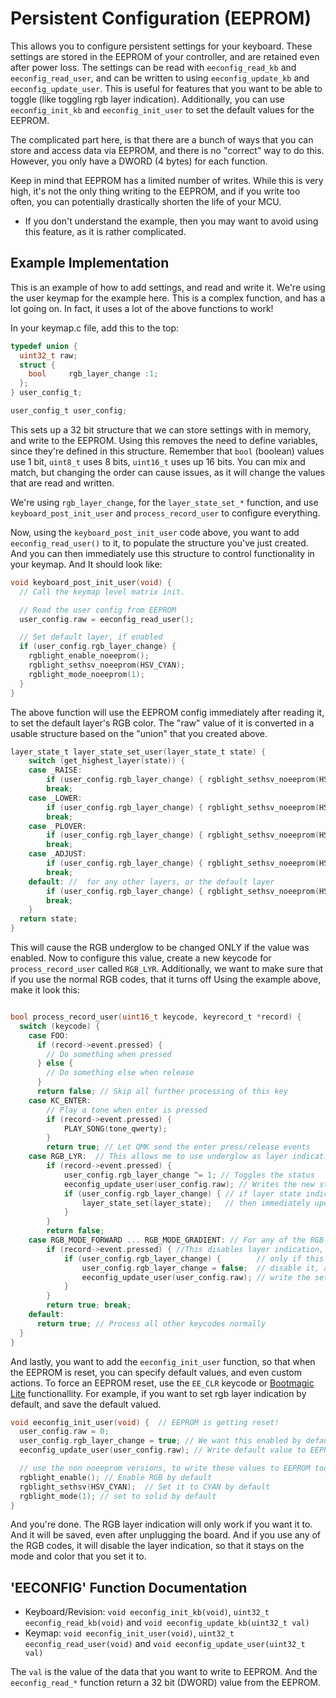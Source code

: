# Persistent Configuration (EEPROM)

This allows you to configure persistent settings for your keyboard.  These settings are stored in the EEPROM of your controller, and are retained even after power loss. The settings can be read with `eeconfig_read_kb` and `eeconfig_read_user`, and can be written to using `eeconfig_update_kb` and `eeconfig_update_user`. This is useful for features that you want to be able to toggle (like toggling rgb layer indication).  Additionally, you can use `eeconfig_init_kb` and `eeconfig_init_user` to set the default values for the EEPROM.

The complicated part here, is that there are a bunch of ways that you can store and access data via EEPROM, and there is no "correct" way to do this.  However, you only have a DWORD (4 bytes) for each function.

Keep in mind that EEPROM has a limited number of writes. While this is very high, it's not the only thing writing to the EEPROM, and if you write too often, you can potentially drastically shorten the life of your MCU.

* If you don't understand the example, then you may want to avoid using this feature, as it is rather complicated.

## Example Implementation

This is an example of how to add settings, and read and write it. We're using the user keymap for the example here.  This is a complex function, and has a lot going on.  In fact, it uses a lot of the above functions to work!


In your keymap.c file, add this to the top:
```c
typedef union {
  uint32_t raw;
  struct {
    bool     rgb_layer_change :1;
  };
} user_config_t;

user_config_t user_config;
```

This sets up a 32 bit structure that we can store settings with in memory, and write to the EEPROM. Using this removes the need to define variables, since they're defined in this structure. Remember that `bool` (boolean) values use 1 bit, `uint8_t` uses 8 bits, `uint16_t` uses up 16 bits.  You can mix and match, but changing the order can cause issues, as it will change the values that are read and written.

We're using `rgb_layer_change`, for the `layer_state_set_*` function, and use `keyboard_post_init_user` and `process_record_user` to configure everything.

Now, using the `keyboard_post_init_user` code above, you want to add `eeconfig_read_user()` to it, to populate the structure you've just created. And you can then immediately use this structure to control functionality in your keymap.  And It should look like:
```c
void keyboard_post_init_user(void) {
  // Call the keymap level matrix init.

  // Read the user config from EEPROM
  user_config.raw = eeconfig_read_user();

  // Set default layer, if enabled
  if (user_config.rgb_layer_change) {
    rgblight_enable_noeeprom();
    rgblight_sethsv_noeeprom(HSV_CYAN);
    rgblight_mode_noeeprom(1);
  }
}
```
The above function will use the EEPROM config immediately after reading it, to set the default layer's RGB color. The "raw" value of it is converted in a usable structure based on the "union" that you created above.

```c
layer_state_t layer_state_set_user(layer_state_t state) {
    switch (get_highest_layer(state)) {
    case _RAISE:
        if (user_config.rgb_layer_change) { rgblight_sethsv_noeeprom(HSV_MAGENTA); rgblight_mode_noeeprom(1); }
        break;
    case _LOWER:
        if (user_config.rgb_layer_change) { rgblight_sethsv_noeeprom(HSV_RED); rgblight_mode_noeeprom(1); }
        break;
    case _PLOVER:
        if (user_config.rgb_layer_change) { rgblight_sethsv_noeeprom(HSV_GREEN); rgblight_mode_noeeprom(1); }
        break;
    case _ADJUST:
        if (user_config.rgb_layer_change) { rgblight_sethsv_noeeprom(HSV_WHITE); rgblight_mode_noeeprom(1); }
        break;
    default: //  for any other layers, or the default layer
        if (user_config.rgb_layer_change) { rgblight_sethsv_noeeprom(HSV_CYAN); rgblight_mode_noeeprom(1); }
        break;
    }
  return state;
}
```
This will cause the RGB underglow to be changed ONLY if the value was enabled.  Now to configure this value, create a new keycode for `process_record_user` called `RGB_LYR`. Additionally, we want to make sure that if you use the normal RGB codes, that it turns off  Using the example above, make it look this:
```c

bool process_record_user(uint16_t keycode, keyrecord_t *record) {
  switch (keycode) {
    case FOO:
      if (record->event.pressed) {
        // Do something when pressed
      } else {
        // Do something else when release
      }
      return false; // Skip all further processing of this key
    case KC_ENTER:
        // Play a tone when enter is pressed
        if (record->event.pressed) {
            PLAY_SONG(tone_qwerty);
        }
        return true; // Let QMK send the enter press/release events
    case RGB_LYR:  // This allows me to use underglow as layer indication, or as normal
        if (record->event.pressed) {
            user_config.rgb_layer_change ^= 1; // Toggles the status
            eeconfig_update_user(user_config.raw); // Writes the new status to EEPROM
            if (user_config.rgb_layer_change) { // if layer state indication is enabled,
                layer_state_set(layer_state);   // then immediately update the layer color
            }
        }
        return false;
    case RGB_MODE_FORWARD ... RGB_MODE_GRADIENT: // For any of the RGB codes (see quantum_keycodes.h, L400 for reference)
        if (record->event.pressed) { //This disables layer indication, as it's assumed that if you're changing this ... you want that disabled
            if (user_config.rgb_layer_change) {        // only if this is enabled
                user_config.rgb_layer_change = false;  // disable it, and
                eeconfig_update_user(user_config.raw); // write the setings to EEPROM
            }
        }
        return true; break;
    default:
      return true; // Process all other keycodes normally
  }
}
```
And lastly, you want to add the `eeconfig_init_user` function, so that when the EEPROM is reset, you can specify default values, and even custom actions. To force an EEPROM reset, use the `EE_CLR` keycode or [Bootmagic Lite](feature_bootmagic.md) functionallity. For example, if you want to set rgb layer indication by default, and save the default valued.

```c
void eeconfig_init_user(void) {  // EEPROM is getting reset!
  user_config.raw = 0;
  user_config.rgb_layer_change = true; // We want this enabled by default
  eeconfig_update_user(user_config.raw); // Write default value to EEPROM now

  // use the non noeeprom versions, to write these values to EEPROM too
  rgblight_enable(); // Enable RGB by default
  rgblight_sethsv(HSV_CYAN);  // Set it to CYAN by default
  rgblight_mode(1); // set to solid by default
}
```

And you're done.  The RGB layer indication will only work if you want it to. And it will be saved, even after unplugging the board. And if you use any of the RGB codes, it will disable the layer indication, so that it stays on the mode and color that you set it to.

## 'EECONFIG' Function Documentation

* Keyboard/Revision: `void eeconfig_init_kb(void)`, `uint32_t eeconfig_read_kb(void)` and `void eeconfig_update_kb(uint32_t val)`
* Keymap: `void eeconfig_init_user(void)`, `uint32_t eeconfig_read_user(void)` and `void eeconfig_update_user(uint32_t val)`

The `val` is the value of the data that you want to write to EEPROM.  And the `eeconfig_read_*` function return a 32 bit (DWORD) value from the EEPROM.
